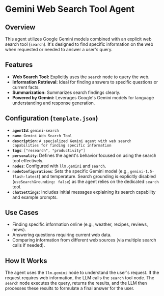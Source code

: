 # Gemini Web Search Tool Agent

## Overview

This agent utilizes Google Gemini models combined with an explicit web search tool (`search`). It's designed to find specific information on the web when requested or needed to answer a user's query.

## Features

- **Web Search Tool:** Explicitly uses the `search` node to query the web.
- **Information Retrieval:** Ideal for finding answers to specific questions or current facts.
- **Summarization:** Summarizes search findings clearly.
- **Powered by Gemini:** Leverages Google's Gemini models for language understanding and response generation.

## Configuration (`template.json`)

- **`agentId`**: `gemini-search`
- **`name`**: `Gemini Web Search Tool`
- **`description`**: `A specialized Gemini agent with web search capabilities for finding specific information`
- **`tags`**: `["research", "productivity"]`
- **`personality`**: Defines the agent's behavior focused on using the search tool effectively.
- **`nodes`**: Configured with `llm.gemini` and `search`.
- **`nodeConfigurations`**: Sets the specific Gemini model (e.g., `gemini-1.5-flash-latest`) and temperature. Search grounding is explicitly disabled (`useSearchGrounding: false`) as the agent relies on the dedicated `search` tool.
- **`chatSettings`**: Includes initial messages explaining its search capability and example prompts.

## Use Cases

- Finding specific information online (e.g., weather, recipes, reviews, news).
- Answering questions requiring current web data.
- Comparing information from different web sources (via multiple search calls if needed).

## How It Works

The agent uses the `llm.gemini` node to understand the user's request. If the request requires web information, the LLM calls the `search` tool node. The `search` node executes the query, returns the results, and the LLM then processes these results to formulate a final answer for the user.
